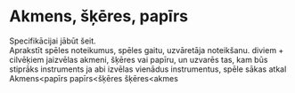 # Akmens, šķēres, papīrs

Specifikācijai jābūt šeit.  
Aprakstīt spēles noteikumus, spēles gaitu, uzvāretāja noteikšanu.
diviem + cilvēķiem jaizvēlas akmeni, šķēres vai papīru, un uzvarēs tas, kam būs stiprāks instruments
ja abi izvēlas vienādus instrumentus, spēle sākas atkal 
Akmens<papīrs
papīrs<šķēres
šķēres<akmes
